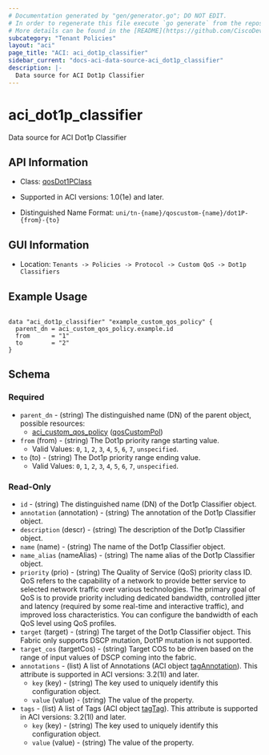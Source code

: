 ```yaml
---
# Documentation generated by "gen/generator.go"; DO NOT EDIT.
# In order to regenerate this file execute `go generate` from the repository root.
# More details can be found in the [README](https://github.com/CiscoDevNet/terraform-provider-aci/blob/master/README.md).
subcategory: "Tenant Policies"
layout: "aci"
page_title: "ACI: aci_dot1p_classifier"
sidebar_current: "docs-aci-data-source-aci_dot1p_classifier"
description: |-
  Data source for ACI Dot1p Classifier
---
```


# aci_dot1p_classifier #

Data source for ACI Dot1p Classifier

## API Information ##

* Class: [qosDot1PClass](https://pubhub.devnetcloud.com/media/model-doc-latest/docs/app/index.html#/objects/qosDot1PClass/overview)

* Supported in ACI versions: 1.0(1e) and later.

* Distinguished Name Format: `uni/tn-{name}/qoscustom-{name}/dot1P-{from}-{to}`

## GUI Information ##

* Location: `Tenants -> Policies -> Protocol -> Custom QoS -> Dot1p Classifiers`

## Example Usage ##

```hcl

data "aci_dot1p_classifier" "example_custom_qos_policy" {
  parent_dn = aci_custom_qos_policy.example.id
  from      = "1"
  to        = "2"
}

```

## Schema ##

### Required ###

* `parent_dn` - (string) The distinguished name (DN) of the parent object, possible resources:
  - [aci_custom_qos_policy](https://registry.terraform.io/providers/CiscoDevNet/aci/latest/docs/resources/custom_qos_policy) ([qosCustomPol](https://pubhub.devnetcloud.com/media/model-doc-latest/docs/app/index.html#/objects/qosCustomPol/overview))
* `from` (from) - (string) The Dot1p priority range starting value.
  - Valid Values: `0`, `1`, `2`, `3`, `4`, `5`, `6`, `7`, `unspecified`.
* `to` (to) - (string) The Dot1p priority range ending value.
  - Valid Values: `0`, `1`, `2`, `3`, `4`, `5`, `6`, `7`, `unspecified`.

### Read-Only ###

* `id` - (string) The distinguished name (DN) of the Dot1p Classifier object.
* `annotation` (annotation) - (string) The annotation of the Dot1p Classifier object.
* `description` (descr) - (string) The description of the Dot1p Classifier object.
* `name` (name) - (string) The name of the Dot1p Classifier object.
* `name_alias` (nameAlias) - (string) The name alias of the Dot1p Classifier object.
* `priority` (prio) - (string) The Quality of Service (QoS) priority class ID. QoS refers to the capability of a network to provide better service to selected network traffic over various technologies. The primary goal of QoS is to provide priority including dedicated bandwidth, controlled jitter and latency (required by some real-time and interactive traffic), and improved loss characteristics. You can configure the bandwidth of each QoS level using QoS profiles.
* `target` (target) - (string) The target of the Dot1p Classifier object. This Fabric only supports DSCP mutation, Dot1P mutation is not supported.
* `target_cos` (targetCos) - (string) Target COS to be driven based on the range of input values of DSCP coming into the fabric.
* `annotations` - (list) A list of Annotations (ACI object [tagAnnotation](https://pubhub.devnetcloud.com/media/model-doc-latest/docs/app/index.html#/objects/tagAnnotation/overview)). This attribute is supported in ACI versions: 3.2(1l) and later.
    * `key` (key) - (string) The key used to uniquely identify this configuration object.
    * `value` (value) - (string) The value of the property.
* `tags` - (list) A list of Tags (ACI object [tagTag](https://pubhub.devnetcloud.com/media/model-doc-latest/docs/app/index.html#/objects/tagTag/overview)). This attribute is supported in ACI versions: 3.2(1l) and later.
    * `key` (key) - (string) The key used to uniquely identify this configuration object.
    * `value` (value) - (string) The value of the property.
